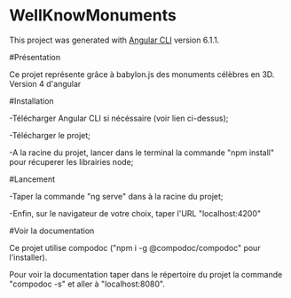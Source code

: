 # WellKnowMonuments

This project was generated with [Angular CLI](https://github.com/angular/angular-cli) version 6.1.1.

#Présentation

Ce projet représente grâce à babylon.js des monuments célèbres en 3D. Version 4 d'angular


#Installation

-Télécharger Angular CLI si nécéssaire (voir lien ci-dessus);

-Télécharger le projet;

-A la racine du projet, lancer dans le terminal la commande "npm install" pour récuperer les librairies node;

#Lancement

-Taper la commande "ng serve" dans à la racine du projet;

-Enfin, sur le navigateur de votre choix, taper l'URL "localhost:4200" 

#Voir la documentation

Ce projet utilise compodoc ("npm i -g @compodoc/compodoc" pour l'installer).

Pour voir la documentation taper dans le répertoire du projet la commande "compodoc -s" 
et aller à "localhost:8080".